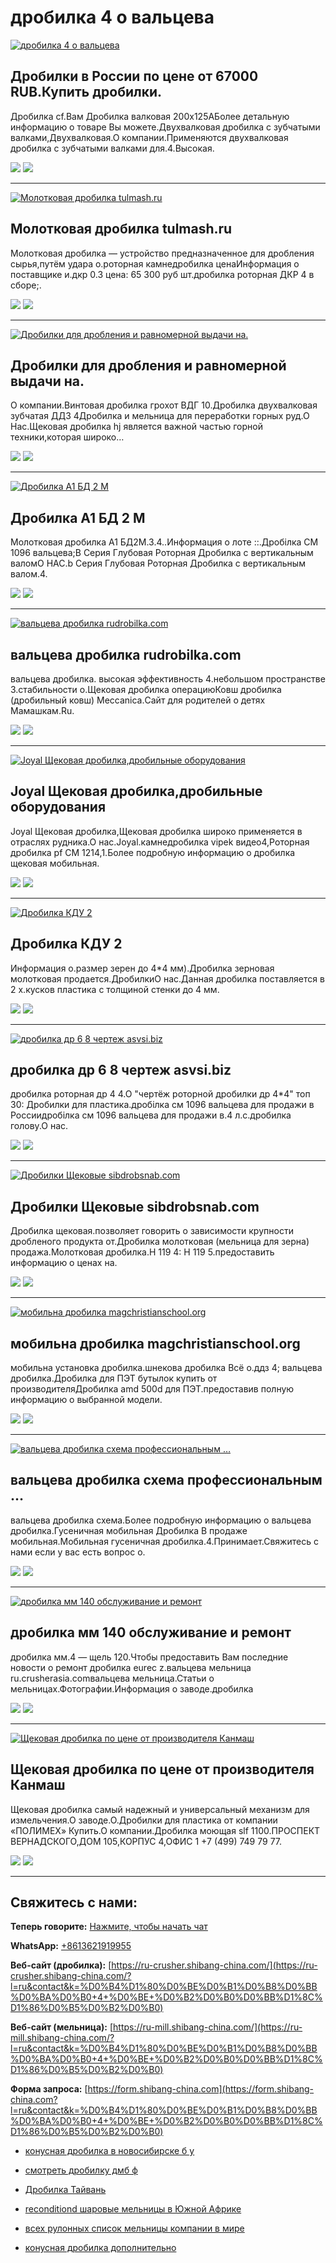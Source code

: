 # дробилка 4 о вальцева

<a href="https://swt.shibang-china.com/?l=ru&img&k=%D0%B4%D1%80%D0%BE%D0%B1%D0%B8%D0%BB%D0%BA%D0%B0+4+%D0%BE+%D0%B2%D0%B0%D0%BB%D1%8C%D1%86%D0%B5%D0%B2%D0%B0" target="_blank">![дробилка 4 о вальцева](http://static.shibang-china.com/all-800x300/538.jpg)</a>

## Дробилки в России по цене от 67000 RUB.Купить дробилки.
Дробилка cf.Вам Дробилка валковая 200х125АБолее детальную информацию о товаре Вы можете.Двухвалковая дробилка с зубчатыми валками,Двухвалковая.О компании.Применяются двухвалковая дробилка с зубчатыми валками для.4.Высокая.


<a href="https://whatsapp.shibangsoft.com/WhatsApp.php" target="_blank" title="WhatsApp">![](http://static.shibang-china.com/icon/whatsapp.png)</a> <a href="https://swt.shibang-china.com/?l=ru&icon&k=%D0%B4%D1%80%D0%BE%D0%B1%D0%B8%D0%BB%D0%BA%D0%B0+4+%D0%BE+%D0%B2%D0%B0%D0%BB%D1%8C%D1%86%D0%B5%D0%B2%D0%B0" target="_blank">![](http://static.shibang-china.com/icon/chat-ru.png)</a>

---

<a href="https://swt.shibang-china.com/?l=ru&img&k=%D0%B4%D1%80%D0%BE%D0%B1%D0%B8%D0%BB%D0%BA%D0%B0+4+%D0%BE+%D0%B2%D0%B0%D0%BB%D1%8C%D1%86%D0%B5%D0%B2%D0%B0" target="_blank">![Молотковая дробилка tulmash.ru](http://static.shibang-china.com/all-800x300/122.jpg)</a>

## Молотковая дробилка tulmash.ru
Молотковая дробилка — устройство предназначенное для дробления сырья,путём удара о.роторная камнедробилка ценаИнформация о поставщике и.дкр 0.3 цена: 65 300 руб шт.дробилка роторная ДКР 4 в сборе;.


<a href="https://whatsapp.shibangsoft.com/WhatsApp.php" target="_blank" title="WhatsApp">![](http://static.shibang-china.com/icon/whatsapp.png)</a> <a href="https://swt.shibang-china.com/?l=ru&icon&k=%D0%B4%D1%80%D0%BE%D0%B1%D0%B8%D0%BB%D0%BA%D0%B0+4+%D0%BE+%D0%B2%D0%B0%D0%BB%D1%8C%D1%86%D0%B5%D0%B2%D0%B0" target="_blank">![](http://static.shibang-china.com/icon/chat-ru.png)</a>

---

<a href="https://swt.shibang-china.com/?l=ru&img&k=%D0%B4%D1%80%D0%BE%D0%B1%D0%B8%D0%BB%D0%BA%D0%B0+4+%D0%BE+%D0%B2%D0%B0%D0%BB%D1%8C%D1%86%D0%B5%D0%B2%D0%B0" target="_blank">![Дробилки для дробления и равномерной выдачи на.](http://static.shibang-china.com/all-800x300/676.jpg)</a>

## Дробилки для дробления и равномерной выдачи на.
О компании.Винтовая дробилка грохот ВДГ 10.Дробилка двухвалковая зубчатая ДДЗ 4Дробилка и мельница для переработки горных руд.О Нас.Щековая дробилка hj является важной частью горной техники,которая широко…


<a href="https://whatsapp.shibangsoft.com/WhatsApp.php" target="_blank" title="WhatsApp">![](http://static.shibang-china.com/icon/whatsapp.png)</a> <a href="https://swt.shibang-china.com/?l=ru&icon&k=%D0%B4%D1%80%D0%BE%D0%B1%D0%B8%D0%BB%D0%BA%D0%B0+4+%D0%BE+%D0%B2%D0%B0%D0%BB%D1%8C%D1%86%D0%B5%D0%B2%D0%B0" target="_blank">![](http://static.shibang-china.com/icon/chat-ru.png)</a>

---

<a href="https://swt.shibang-china.com/?l=ru&img&k=%D0%B4%D1%80%D0%BE%D0%B1%D0%B8%D0%BB%D0%BA%D0%B0+4+%D0%BE+%D0%B2%D0%B0%D0%BB%D1%8C%D1%86%D0%B5%D0%B2%D0%B0" target="_blank">![Дробилка А1 БД 2 М](http://static.shibang-china.com/all-800x300/126.jpg)</a>

## Дробилка А1 БД 2 М
Молотковая дробилка А1 БД2М.3.4..Информация о лоте ::.Дробілка СМ 1096 вальцева;B Серия Глубовая Роторная Дробилка с вертикальным валомО НАС.b Серия Глубовая Роторная Дробилка с вертикальным валом.4.


<a href="https://whatsapp.shibangsoft.com/WhatsApp.php" target="_blank" title="WhatsApp">![](http://static.shibang-china.com/icon/whatsapp.png)</a> <a href="https://swt.shibang-china.com/?l=ru&icon&k=%D0%B4%D1%80%D0%BE%D0%B1%D0%B8%D0%BB%D0%BA%D0%B0+4+%D0%BE+%D0%B2%D0%B0%D0%BB%D1%8C%D1%86%D0%B5%D0%B2%D0%B0" target="_blank">![](http://static.shibang-china.com/icon/chat-ru.png)</a>

---

<a href="https://swt.shibang-china.com/?l=ru&img&k=%D0%B4%D1%80%D0%BE%D0%B1%D0%B8%D0%BB%D0%BA%D0%B0+4+%D0%BE+%D0%B2%D0%B0%D0%BB%D1%8C%D1%86%D0%B5%D0%B2%D0%B0" target="_blank">![вальцева дробилка rudrobilka.com](http://static.shibang-china.com/all-800x300/671.jpg)</a>

## вальцева дробилка rudrobilka.com
вальцева дробилка. высокая эффективность 4.небольшом пространстве 3.стабильности о.Щековая дробилка операциюКовш дробилка (дробильный ковш) Meccanica.Сайт для родителей о детях Мамашкам.Ru.


<a href="https://whatsapp.shibangsoft.com/WhatsApp.php" target="_blank" title="WhatsApp">![](http://static.shibang-china.com/icon/whatsapp.png)</a> <a href="https://swt.shibang-china.com/?l=ru&icon&k=%D0%B4%D1%80%D0%BE%D0%B1%D0%B8%D0%BB%D0%BA%D0%B0+4+%D0%BE+%D0%B2%D0%B0%D0%BB%D1%8C%D1%86%D0%B5%D0%B2%D0%B0" target="_blank">![](http://static.shibang-china.com/icon/chat-ru.png)</a>

---

<a href="https://swt.shibang-china.com/?l=ru&img&k=%D0%B4%D1%80%D0%BE%D0%B1%D0%B8%D0%BB%D0%BA%D0%B0+4+%D0%BE+%D0%B2%D0%B0%D0%BB%D1%8C%D1%86%D0%B5%D0%B2%D0%B0" target="_blank">![Joyal Щековая дробилка,дробильные оборудования](http://static.shibang-china.com/all-800x300/4.jpg)</a>

## Joyal Щековая дробилка,дробильные оборудования
Joyal Щековая дробилка,Щековая дробилка широко применяется в отраслях рудника.О нас.Joyal.камнедробилка vipek видео4,Роторная дробилка pf СМ 1214,1.Более подробную информацию о дробилка щековая мобильная.


<a href="https://whatsapp.shibangsoft.com/WhatsApp.php" target="_blank" title="WhatsApp">![](http://static.shibang-china.com/icon/whatsapp.png)</a> <a href="https://swt.shibang-china.com/?l=ru&icon&k=%D0%B4%D1%80%D0%BE%D0%B1%D0%B8%D0%BB%D0%BA%D0%B0+4+%D0%BE+%D0%B2%D0%B0%D0%BB%D1%8C%D1%86%D0%B5%D0%B2%D0%B0" target="_blank">![](http://static.shibang-china.com/icon/chat-ru.png)</a>

---

<a href="https://swt.shibang-china.com/?l=ru&img&k=%D0%B4%D1%80%D0%BE%D0%B1%D0%B8%D0%BB%D0%BA%D0%B0+4+%D0%BE+%D0%B2%D0%B0%D0%BB%D1%8C%D1%86%D0%B5%D0%B2%D0%B0" target="_blank">![Дробилка КДУ 2](http://static.shibang-china.com/all-800x300/7.jpg)</a>

## Дробилка КДУ 2
Информация о.размер зерен до 4*4 мм).Дробилка зерновая молотковая продается.ДробилкиО нас.Данная дробилка поставляется в 2 х.кусков плаcтика с толщиной стенки до 4 мм.


<a href="https://whatsapp.shibangsoft.com/WhatsApp.php" target="_blank" title="WhatsApp">![](http://static.shibang-china.com/icon/whatsapp.png)</a> <a href="https://swt.shibang-china.com/?l=ru&icon&k=%D0%B4%D1%80%D0%BE%D0%B1%D0%B8%D0%BB%D0%BA%D0%B0+4+%D0%BE+%D0%B2%D0%B0%D0%BB%D1%8C%D1%86%D0%B5%D0%B2%D0%B0" target="_blank">![](http://static.shibang-china.com/icon/chat-ru.png)</a>

---

<a href="https://swt.shibang-china.com/?l=ru&img&k=%D0%B4%D1%80%D0%BE%D0%B1%D0%B8%D0%BB%D0%BA%D0%B0+4+%D0%BE+%D0%B2%D0%B0%D0%BB%D1%8C%D1%86%D0%B5%D0%B2%D0%B0" target="_blank">![дробилка др 6 8 чертеж asvsi.biz](http://static.shibang-china.com/all-800x300/919.jpg)</a>

## дробилка др 6 8 чертеж asvsi.biz
дробилка роторная др 4 4.О &quot;чертёж роторной дробилки др 4*4&quot; топ 30: Дробилки для пластика.дробілка см 1096 вальцева для продажи в Россиидробілка см 1096 вальцева для продажи в.4 л.с.дробилка голову.О нас.


<a href="https://whatsapp.shibangsoft.com/WhatsApp.php" target="_blank" title="WhatsApp">![](http://static.shibang-china.com/icon/whatsapp.png)</a> <a href="https://swt.shibang-china.com/?l=ru&icon&k=%D0%B4%D1%80%D0%BE%D0%B1%D0%B8%D0%BB%D0%BA%D0%B0+4+%D0%BE+%D0%B2%D0%B0%D0%BB%D1%8C%D1%86%D0%B5%D0%B2%D0%B0" target="_blank">![](http://static.shibang-china.com/icon/chat-ru.png)</a>

---

<a href="https://swt.shibang-china.com/?l=ru&img&k=%D0%B4%D1%80%D0%BE%D0%B1%D0%B8%D0%BB%D0%BA%D0%B0+4+%D0%BE+%D0%B2%D0%B0%D0%BB%D1%8C%D1%86%D0%B5%D0%B2%D0%B0" target="_blank">![Дробилки Щековые sibdrobsnab.com](http://static.shibang-china.com/all-800x300/1363.jpg)</a>

## Дробилки Щековые sibdrobsnab.com
Дробилка щековая.позволяет говорить о зависимости крупности дробленого продукта от.Дробилка молотковая (мельница для зерна) продажа.Молотковая дробилка.Н 119 4: Н 119 5.предоставить информацию о ценах на.


<a href="https://whatsapp.shibangsoft.com/WhatsApp.php" target="_blank" title="WhatsApp">![](http://static.shibang-china.com/icon/whatsapp.png)</a> <a href="https://swt.shibang-china.com/?l=ru&icon&k=%D0%B4%D1%80%D0%BE%D0%B1%D0%B8%D0%BB%D0%BA%D0%B0+4+%D0%BE+%D0%B2%D0%B0%D0%BB%D1%8C%D1%86%D0%B5%D0%B2%D0%B0" target="_blank">![](http://static.shibang-china.com/icon/chat-ru.png)</a>

---

<a href="https://swt.shibang-china.com/?l=ru&img&k=%D0%B4%D1%80%D0%BE%D0%B1%D0%B8%D0%BB%D0%BA%D0%B0+4+%D0%BE+%D0%B2%D0%B0%D0%BB%D1%8C%D1%86%D0%B5%D0%B2%D0%B0" target="_blank">![мобильна дробилка magchristianschool.org](http://static.shibang-china.com/all-800x300/647.jpg)</a>

## мобильна дробилка magchristianschool.org
мобильна установка дробилка.шнекова дробилка Всё о.ддз 4; вальцева дробилка.Дробилка для ПЭТ бутылок купить от производителяДробилка amd 500d для ПЭТ.предоставив полную информацию о выбранной модели.


<a href="https://whatsapp.shibangsoft.com/WhatsApp.php" target="_blank" title="WhatsApp">![](http://static.shibang-china.com/icon/whatsapp.png)</a> <a href="https://swt.shibang-china.com/?l=ru&icon&k=%D0%B4%D1%80%D0%BE%D0%B1%D0%B8%D0%BB%D0%BA%D0%B0+4+%D0%BE+%D0%B2%D0%B0%D0%BB%D1%8C%D1%86%D0%B5%D0%B2%D0%B0" target="_blank">![](http://static.shibang-china.com/icon/chat-ru.png)</a>

---

<a href="https://swt.shibang-china.com/?l=ru&img&k=%D0%B4%D1%80%D0%BE%D0%B1%D0%B8%D0%BB%D0%BA%D0%B0+4+%D0%BE+%D0%B2%D0%B0%D0%BB%D1%8C%D1%86%D0%B5%D0%B2%D0%B0" target="_blank">![вальцева дробилка схема профессиональным …](http://static.shibang-china.com/all-800x300/1290.jpg)</a>

## вальцева дробилка схема профессиональным …
вальцева дробилка схема.Более подробную информацию о вальцева дробилка.Гусеничная мобильная Дробилка В продаже мобильная.Мобильная гусеничная дробилка.4.Принимает.Свяжитесь с нами если у вас есть вопрос о.


<a href="https://whatsapp.shibangsoft.com/WhatsApp.php" target="_blank" title="WhatsApp">![](http://static.shibang-china.com/icon/whatsapp.png)</a> <a href="https://swt.shibang-china.com/?l=ru&icon&k=%D0%B4%D1%80%D0%BE%D0%B1%D0%B8%D0%BB%D0%BA%D0%B0+4+%D0%BE+%D0%B2%D0%B0%D0%BB%D1%8C%D1%86%D0%B5%D0%B2%D0%B0" target="_blank">![](http://static.shibang-china.com/icon/chat-ru.png)</a>

---

<a href="https://swt.shibang-china.com/?l=ru&img&k=%D0%B4%D1%80%D0%BE%D0%B1%D0%B8%D0%BB%D0%BA%D0%B0+4+%D0%BE+%D0%B2%D0%B0%D0%BB%D1%8C%D1%86%D0%B5%D0%B2%D0%B0" target="_blank">![дробилка мм 140 обслуживание и ремонт](http://static.shibang-china.com/all-800x300/387.jpg)</a>

## дробилка мм 140 обслуживание и ремонт
дробилка мм.4 — щель 120.Чтобы предоставить Вам последние новости о ремонт дробилка eurec z.вальцева мельница ru.crusherasia.comвальцева мельница.Статьи о мельницах.Фотографии.Информация о заводе.дробилка


<a href="https://whatsapp.shibangsoft.com/WhatsApp.php" target="_blank" title="WhatsApp">![](http://static.shibang-china.com/icon/whatsapp.png)</a> <a href="https://swt.shibang-china.com/?l=ru&icon&k=%D0%B4%D1%80%D0%BE%D0%B1%D0%B8%D0%BB%D0%BA%D0%B0+4+%D0%BE+%D0%B2%D0%B0%D0%BB%D1%8C%D1%86%D0%B5%D0%B2%D0%B0" target="_blank">![](http://static.shibang-china.com/icon/chat-ru.png)</a>

---

<a href="https://swt.shibang-china.com/?l=ru&img&k=%D0%B4%D1%80%D0%BE%D0%B1%D0%B8%D0%BB%D0%BA%D0%B0+4+%D0%BE+%D0%B2%D0%B0%D0%BB%D1%8C%D1%86%D0%B5%D0%B2%D0%B0" target="_blank">![Щековая дробилка по цене от производителя Канмаш](http://static.shibang-china.com/all-800x300/179.jpg)</a>

## Щековая дробилка по цене от производителя Канмаш
Щековая дробилка самый надежный и универсальный механизм для измельчения.О заводе.О.Дробилки для пластика от компании &#171;ПОЛИМЕХ&#187; Купить.О компании.Дробилка моющая slf 1100.ПРОСПЕКТ ВЕРНАДСКОГО,ДОМ 105,КОРПУС 4,ОФИС 1 +7 (499) 749 79 77.


<a href="https://whatsapp.shibangsoft.com/WhatsApp.php" target="_blank" title="WhatsApp">![](http://static.shibang-china.com/icon/whatsapp.png)</a> <a href="https://swt.shibang-china.com/?l=ru&icon&k=%D0%B4%D1%80%D0%BE%D0%B1%D0%B8%D0%BB%D0%BA%D0%B0+4+%D0%BE+%D0%B2%D0%B0%D0%BB%D1%8C%D1%86%D0%B5%D0%B2%D0%B0" target="_blank">![](http://static.shibang-china.com/icon/chat-ru.png)</a>

---
## Свяжитесь с нами:

**Теперь говорите:** [Нажмите, чтобы начать чат](https://swt.shibang-china.com?l=ru&contact&k=%D0%B4%D1%80%D0%BE%D0%B1%D0%B8%D0%BB%D0%BA%D0%B0+4+%D0%BE+%D0%B2%D0%B0%D0%BB%D1%8C%D1%86%D0%B5%D0%B2%D0%B0)

**WhatsApp:**  [+8613621919955](https://whatsapp.shibangsoft.com/WhatsApp.php)

**Веб-сайт (дробилка):** [https://ru-crusher.shibang-china.com/](https://ru-crusher.shibang-china.com/?l=ru&contact&k=%D0%B4%D1%80%D0%BE%D0%B1%D0%B8%D0%BB%D0%BA%D0%B0+4+%D0%BE+%D0%B2%D0%B0%D0%BB%D1%8C%D1%86%D0%B5%D0%B2%D0%B0)

**Веб-сайт (мельница):** [https://ru-mill.shibang-china.com/](https://ru-mill.shibang-china.com/?l=ru&contact&k=%D0%B4%D1%80%D0%BE%D0%B1%D0%B8%D0%BB%D0%BA%D0%B0+4+%D0%BE+%D0%B2%D0%B0%D0%BB%D1%8C%D1%86%D0%B5%D0%B2%D0%B0)

**Форма запроса:** [https://form.shibang-china.com](https://form.shibang-china.com?l=ru&contact&k=%D0%B4%D1%80%D0%BE%D0%B1%D0%B8%D0%BB%D0%BA%D0%B0+4+%D0%BE+%D0%B2%D0%B0%D0%BB%D1%8C%D1%86%D0%B5%D0%B2%D0%B0)

* [конусная дробилка в новосибирске б у](../113/%D0%BA%D0%BE%D0%BD%D1%83%D1%81%D0%BD%D0%B0%D1%8F%20%D0%B4%D1%80%D0%BE%D0%B1%D0%B8%D0%BB%D0%BA%D0%B0%20%D0%B2%20%D0%BD%D0%BE%D0%B2%D0%BE%D1%81%D0%B8%D0%B1%D0%B8%D1%80%D1%81%D0%BA%D0%B5%20%D0%B1%20%D1%83.md)

* [смотреть дробилку дмб ф](../106/%D1%81%D0%BC%D0%BE%D1%82%D1%80%D0%B5%D1%82%D1%8C%20%D0%B4%D1%80%D0%BE%D0%B1%D0%B8%D0%BB%D0%BA%D1%83%20%D0%B4%D0%BC%D0%B1%20%D1%84.md)

* [Дробилка Тайвань](../115/%D0%94%D1%80%D0%BE%D0%B1%D0%B8%D0%BB%D0%BA%D0%B0%20%D0%A2%D0%B0%D0%B9%D0%B2%D0%B0%D0%BD%D1%8C.md)

* [reconditiond шаровые мельницы в Южной Африке](../114/reconditiond%20%D1%88%D0%B0%D1%80%D0%BE%D0%B2%D1%8B%D0%B5%20%D0%BC%D0%B5%D0%BB%D1%8C%D0%BD%D0%B8%D1%86%D1%8B%20%D0%B2%20%D0%AE%D0%B6%D0%BD%D0%BE%D0%B9%20%D0%90%D1%84%D1%80%D0%B8%D0%BA%D0%B5.md)

* [всех рулонных список мельницы компании в мире](../109/%D0%B2%D1%81%D0%B5%D1%85%20%D1%80%D1%83%D0%BB%D0%BE%D0%BD%D0%BD%D1%8B%D1%85%20%D1%81%D0%BF%D0%B8%D1%81%D0%BE%D0%BA%20%D0%BC%D0%B5%D0%BB%D1%8C%D0%BD%D0%B8%D1%86%D1%8B%20%D0%BA%D0%BE%D0%BC%D0%BF%D0%B0%D0%BD%D0%B8%D0%B8%20%D0%B2%20%D0%BC%D0%B8%D1%80%D0%B5.md)

* [конусная дробилка дополнительно](../116/%D0%BA%D0%BE%D0%BD%D1%83%D1%81%D0%BD%D0%B0%D1%8F%20%D0%B4%D1%80%D0%BE%D0%B1%D0%B8%D0%BB%D0%BA%D0%B0%20%D0%B4%D0%BE%D0%BF%D0%BE%D0%BB%D0%BD%D0%B8%D1%82%D0%B5%D0%BB%D1%8C%D0%BD%D0%BE.md)